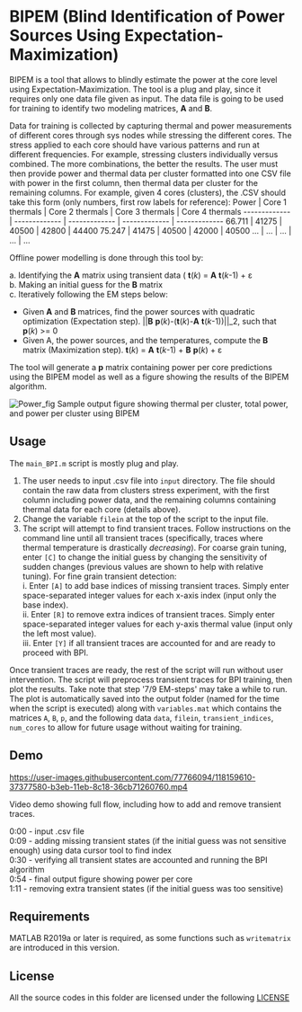 # BIPEM (Blind Identification of Power Sources Using Expectation-Maximization)

BIPEM is a tool that allows to blindly estimate the power at the core level using Expectation-Maximization. The tool is a plug and play, since it requires only one data file given as input. The data file is going to be used for training to identify two modeling matrices, __A__ and __B__.  

Data for training is collected by capturing thermal and power measurements of different cores through sys nodes while stressing the different cores. The stress applied to each core should have various patterns and run at different frequencies. For example, stressing clusters individually versus combined. The more combinations, the better the results. The user must then provide power and thermal data per cluster formatted into one CSV file with power in the first column, then thermal data per cluster for the remaining columns. For example, given 4 cores (clusters), the .CSV should take this form (only numbers, first row labels for reference):
Power  | Core 1 thermals | Core 2 thermals | Core 3 thermals | Core 4 thermals
------------- | ------------- | ------------- | ------------- | -------------
66.711  | 41275 | 40500	| 42800	| 44400
75.247  | 41475 | 40500	| 42000	| 40500
...     | ...   | ...   | ...   | ...


Offline power modelling is done through this tool by:

a. Identifying the __A__ matrix using transient data ( __t__(_k_) = __A__ __t__(_k_-1) + ε \
b. Making an initial guess for the __B__ matrix \
c. Iteratively following the EM steps below:
* Given __A__ and __B__ matrices, find the power sources with quadratic optimization (Expectation step). ||__B__ __p__(_k_)-(__t__(_k_)-__A__ __t__(_k_-1))||_2, such that __p__(_k_) >= 0
* Given A, the power sources, and the temperatures, compute the __B__ matrix (Maximization step). __t__(_k_) = __A__ __t__(_k_-1) + __B__ __p__(_k_) + ε


The tool will generate a __p__ matrix containing power per core predictions using the BIPEM model as well as a figure showing the results of the BIPEM algorithm.

![Power_fig](https://user-images.githubusercontent.com/77766094/117898700-8bc7dd00-b293-11eb-81ff-5a16c758c818.png)
Sample output figure showing thermal per cluster, total power, and power per cluster using BIPEM


## Usage
The `main_BPI.m` script is mostly plug and play. 
1. The user needs to input .csv file into `input` directory. The file should contain the raw data from clusters stress experiment, with the first column including power data, and the remaining columns containing thermal data for each core (details above).
2. Change the variable `filein` at the top of the script to the input file.
3. The script will attempt to find transient traces. Follow instructions on the command line until all transient traces (specifically, traces where thermal temperature is drastically _decreasing_). For coarse grain tuning, enter `[C]` to change the initial guess by changing the sensitivity of sudden changes (previous values are shown to help with relative tuning). For fine grain transient detection:\
   i. Enter `[A]` to add base indices of missing transient traces. Simply enter space-separated integer values for each x-axis index (input only the base index). \
   ii. Enter `[R]` to remove extra indices of transient traces. Simply enter space-separated integer values for each y-axis thermal value (input only the left most value).\
   iii. Enter `[Y]` if all transient traces are accounted for and are ready to proceed with BPI.


Once transient traces are ready, the rest of the script will run without user intervention. The script will preprocess transient traces for BPI training, then plot the results. Take note that step '7/9 EM-steps' may take a while to run. The plot is automatically saved into the output folder (named for the time when the script is executed) along with `variables.mat` which contains the matrices `A`, `B`, `p`, and the following data `data`, `filein`, `transient_indices`, `num_cores` to allow for future usage without waiting for training.


## Demo

https://user-images.githubusercontent.com/77766094/118159610-37377580-b3eb-11eb-8c18-36cb71260760.mp4

Video demo showing full flow, including how to add and remove transient traces.

0:00 - input .csv file\
0:09 - adding missing transient states (if the initial guess was not sensitive enough) using data cursor tool to find index\
0:30 - verifying all transient states are accounted and running the BPI algorithm\
0:54 - final output figure showing power per core\
1:11 - removing extra transient states (if the initial guess was too sensitive)

## Requirements
MATLAB R2019a or later is required, as some functions such as `writematrix` are introduced in this version.

## License
All the source codes in this folder are licensed under the following [LICENSE](https://github.com/scale-lab/BIPEM/blob/master/LICENSE)

